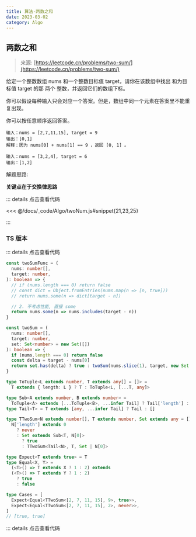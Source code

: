 ```yaml
---
title: 算法-两数之和
date: 2023-03-02
category: Algo
---
```


## 两数之和

> 来源: [https://leetcode.cn/problems/two-sum/](https://leetcode.cn/problems/two-sum/)


给定一个整数数组 nums 和一个整数目标值 target，请你在该数组中找出 和为目标值 target  的那 两个 整数，并返回它们的数组下标。

你可以假设每种输入只会对应一个答案。但是，数组中同一个元素在答案里不能重复出现。

你可以按任意顺序返回答案。

```
输入：nums = [2,7,11,15], target = 9
输出：[0,1]
解释：因为 nums[0] + nums[1] == 9 ，返回 [0, 1] 。
```

```
输入：nums = [3,2,4], target = 6
输出：[1,2]
```

解题思路:

**关键点在于交换律思路**

::: details 点击查看代码

<<< @/docs/_code/Algo/twoNum.js#snippet{21,23,25}

:::

### TS 版本

::: details 点击查看代码

```ts
const twoSumFunc = (
  nums: number[],
  target: number,
): boolean => {
  // if (nums.length === 0) return false
  // const dict = Object.fromEntries(nums.map(n => [n, true]))
  // return nums.some(n => dict[target - n])

  // 2. 不考虑性能, 直接 some
  return nums.some(n => nums.includes(target - n))
}

const twoSum = (
  nums: number[],
  target: number,
  set: Set<number> = new Set([])
): boolean => {
  if (nums.length === 0) return false
  const delta = target - nums[0]
  return set.has(delta) ? true : twoSum(nums.slice(1), target, new Set([...set, nums[0]]))
}

type ToTuple<L extends number, T extends any[] = []> =
  T extends { length: L } ? T : ToTuple<L, [...T, any]>

type Sub<A extends number, B extends number> =
  ToTuple<A> extends [...ToTuple<B>, ...infer Tail] ? Tail['length'] : -1
type Tail<T> = T extends [any, ...infer Tail] ? Tail : []

type TTwoSum<N extends number[], T extends number, Set extends any = []> =
  N['length'] extends 0
    ? never
    : Set extends Sub<T, N[0]>
      ? true
      : TTwoSum<Tail<N>, T, Set | N[0]>

type Expect<T extends true> = T
type Equal<X, Y> =
  (<T>() => T extends X ? 1 : 2) extends
  (<T>() => T extends Y ? 1 : 2) 
    ? true
    : false

type Cases = [
  Expect<Equal<TTwoSum<[2, 7, 11, 15], 9>, true>>,
  Expect<Equal<TTwoSum<[2, 7, 11, 15], 2>, never>>,
]
// [true, true]
```
::: details 点击查看代码
